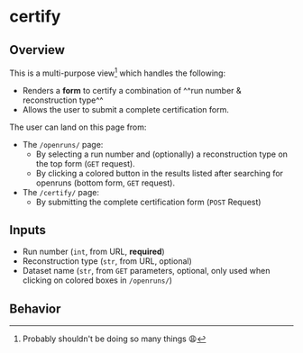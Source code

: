 # certify

## Overview

This is a multi-purpose view[^1] which handles the following:

- Renders a __form__ to certify a combination of ^^run number & reconstruction type^^
- Allows the user to submit a complete certification form.

The user can land on this page from:

- The `/openruns/` page:
  - By selecting a run number and (optionally) a reconstruction type on the
  top form (``GET`` request).
  - By clicking a colored button in the results listed after searching
  for openruns (bottom form, ``GET`` request).
- The `/certify/` page:
  - By submitting the complete certification form (``POST`` Request)

[^1]: Probably shouldn't be doing so many things :weary:

## Inputs

- Run number (`int`, from URL, **required**)
- Reconstruction type (`str`, from URL, optional)
- Dataset name (`str`, from `GET` parameters, optional, only used
when clicking on colored boxes in `/openruns/`)

## Behavior

